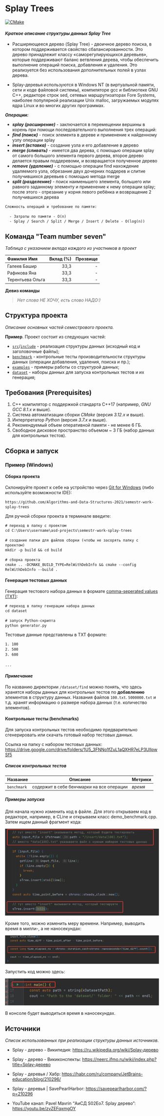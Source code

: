 # Splay Trees

[![CMake](https://github.com/Algorithms-and-Data-Structures-2021/semester-work-splay-trees/actions/workflows/cmake.yml/badge.svg)](https://github.com/Algorithms-and-Data-Structures-2021/semester-work-template/actions/workflows/cmake.yml)


#### **_Краткое описание структуры данных Splay Tree_**
- Расширяющееся дерево (Splay Tree) - двоичное дерево поиска, в котором поддерживается свойство сбалансированности. Это дерево принадлежит классу «саморегулирующихся деревьев», которые поддерживают баланс ветвления дерева, чтобы обеспечить выполнение операций поиска, добавления и удаления. Это реализуется без использования дополнительных полей в узлах дерева.


- Splay-деревья используются в Windows NT (в виртуальной памяти, сети и коде файловой системы), компиляторе gcc и библиотеке GNU C++, редакторе строк sed, сетевых маршрутизаторах Fore Systems, наиболее популярной реализации Unix malloc, загружаемых модулях ядра Linux и во многих других программах.
   
    
**_Операции:_**
 - **_splay (расширение)_** - заключается в перемещении вершины в корень при помощи последовательного выполнения трех операций:
 - **_find (поиск)_** - поиск элемента в дереве и применение к найденному узлу операции splay
 - **_insert (вставка)_** - создание узла и его добавление в дерево
 - **_merge (сливать)_** - имеется два дерева, с помощью операции splay от самого большого элемента первого дерева, второе дерево делается правым поддеревоми, и возвращается полученное дерево
 - **_remove (удаление)_** - с помощью операции find нахождение удаляемого узла, обрезание двух дочерних поддерев и слитие получившихся деревьев с помощью метода merge
 - **_split (разделение)_** - поиск наименьшего элемента, большего или равного заданному элементу и применение к нему операции splay; после этого - отрезание у корня левого ребёнка и возвращение 2 получившихся дерева


~~~~
Сложность операций и требование по памяти:

  - Затраты по памяти - O(n)
  - Splay / Search / Split / Merge / Insert / Delete - O(log(n))
  ~~~~
  


 

## Команда "Team number seven"

_Таблица с указанием вклада каждого из участников в проект_


| Фамилия Имя   | Вклад (%) | Прозвище              |
| :---          |   ---:    |  ---:                 |
| Галеев Башир   |   33,3   |           -      |
| Рафикова Яна   |      33,3 |  - |     
| Терентьева Ольга   |    33,3    |     -     |


**Девиз команды**
> _Нет слова НЕ ХОЧУ, есть слово НАДО:)_

## Структура проекта

_Описание основных частей семестрового проекта._

**Пример**. Проект состоит из следующих частей:

- [`src`](src)/[`include`](include) - реализация структуры данных (исходный код и заголовочные файлы);
- [`benchmark`](benchmark) - контрольные тесты производительности структуры данных (операции добавления, удаления,
  поиска и пр.);
- [`examples`](examples) - примеры работы со структурой данных;
- [`dataset`](dataset) - наборы данных для запуска контрольных тестов и их генерация;

## Требования (Prerequisites)



1. С++ компилятор c поддержкой стандарта C++17 (например, _GNU GCC 8.1.x_ и выше).
2. Система автоматизации сборки _CMake_ (версия _3.12.x_ и выше).
3. Интерпретатор _Python_ (версия _3.7.x_ и выше).
4. Рекомендуемый объем оперативной памяти - не менее 6 ГБ.
5. Свободное дисковое пространство объемом ~ 3 ГБ (набор данных для контрольных тестов).

## Сборка и запуск


### Пример (Windows)

#### Сборка проекта



Склонируйте проект к себе на устройство через [Git for Windows](https://gitforwindows.org/) (либо используйте
возможности IDE):

```shell
https://github.com/Algorithms-and-Data-Structures-2021/semestr-work-splay-trees
```

Для ручной сборки проекта в терминале введите:

```shell
# переход в папку с проектом
cd C:\Users\username\asd-projects\semestr-work-splay-trees

# создание папки для файлов сборки (чтобы не засорять папку с проектом) 
mkdir -p build && cd build 

# сборка проекта
cmake .. -DCMAKE_BUILD_TYPE=RelWithDebInfo && cmake --config RelWithDebInfo --build . 
```

#### Генерация тестовых данных

Генерация тестового набора данных в
формате [comma-seperated values (TXT)](https://en.wikipedia.org/wiki/Comma-separated_values):

```shell
# переход в папку генерации набора данных
cd dataset

# запуск Python-скрипта
python generator.py
```

Тестовые данные представлены в TXT формате:

```txt
1. 100
2. 500
3. 600

...
```

#### _Примечание_

По названию директории `/dataset/find` можно понять, что здесь хранятся наборы данных для контрольных тестов по
**добавлению** элементов в структуру данных. Названия файлов `100.txt`. `5000000.txt` и т.д. хранят информацию о размере набора данных (т.е. количество элементов). 

#### Контрольные тесты (benchmarks)



Для запуска контрольных тестов необходимо предварительно сгенерировать или скачать готовый набор тестовых данных. 

Ссылка на папку с набором тестовых данных: https://drive.google.com/drive/folders/1U5_3FNNo1fZuL1aQXHR7eLP3UllpwSf5


##### Список контрольных тестов

| Название                  | Описание                                | Метрики         |
| :---                      | ---                                     | :---            |
| `benchmark` | содержит в себе бенчмарки на все операции   | _время_         |


##### Примеры запуска

Для начала нужно изменить код в файле. Для этого открываем код в редакторе, например, в CLine и открываем класс demo_benchmark.cpp.
Затем ищем данный фрагмент кода:

![img.png](img.png)

Кроме того, можно изменить меру времени. Например, выводить время в милли-, а не наносекундах:

![img_1.png](img_1.png)

Запустить код можно здесь: 

![img_2.png](img_2.png)

В консоле будет выводиться время в наносекундах.


## Источники

_Список использованных при реализации структуры данных источников._

- Splay - дерево - Википедия:  https://ru.wikipedia.org/wiki/Splay-дерево

- Splay - дерево - Викиконспекты:  https://neerc.ifmo.ru/wiki/index.php?title=Splay-дерево

- Splay - деревья / Хабр:  https://habr.com/ru/company/JetBrains-education/blog/210296/

- Splay - деревья | SavePearlHarbor:  https://savepearlharbor.com/?p=210296

- YouTube канал: Pavel Mavrin “АиСД S02Eo7. Splay дерево”:  https://youtu.be/zvZEFqxmgOY


